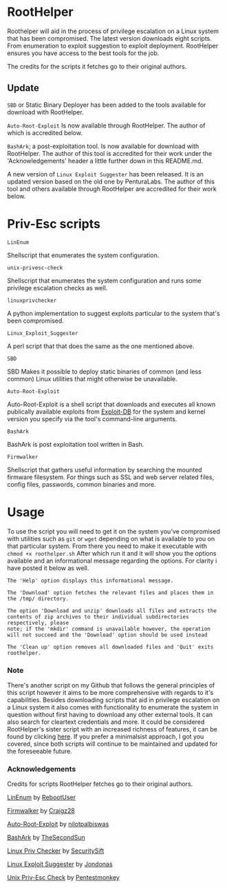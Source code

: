 # RootHelper
Roothelper will aid in the process of privilege escalation on a Linux system that has been compromised. The latest version downloads eight scripts. From enumeration to exploit suggestion to exploit deployment. RootHelper ensures you have access to the best tools for the job.

The credits for the scripts it fetches go to their original authors.

## Update

`SBD` or Static Binary Deployer has been added to the tools available for download with RootHelper.

`Auto-Root-Exploit` Is now available through RootHelper. The author of which is accredited below.

`BashArk`; a post-exploitation tool. Is now available for download with RootHelper. The author of this tool is accredited for their work under the 'Acknowledgements' header a little further down in this README.md.

A new version of `Linux Exploit Suggester` has been released. It is an updated version based on the old one by PenturaLabs. The author of this tool and others available through RootHelper are accredited for their work below.



# Priv-Esc scripts

```
LinEnum
```
Shellscript that enumerates the system configuration.
```
unix-privesc-check 
```
Shellscript that enumerates the system configuration and runs some privilege escalation checks as well.

```
linuxprivchecker
```
A python implementation to suggest exploits particular to the system that's been compromised.

```
Linux_Exploit_Suggester
```
A perl script that that does the same as the one mentioned above.

```
SBD
```
SBD Makes it possible to deploy static binaries of common (and less common) Linux utilities that might otherwise be unavailable.

```
Auto-Root-Exploit
```
Auto-Root-Exploit is a shell script that downloads and executes all known publically available exploits from [Exploit-DB](https://www.exploit-db.com/) for the system and kernel version you specify via the tool's command-line arguments.

```
BashArk
```
BashArk is post exploitation tool written in Bash.

```
Firmwalker
```
Shellscript that gathers useful information by searching the mounted firmware filesystem. For things such as SSL and web server related files, config files, passwords, common binaries and more. 


# Usage

To use the script you will need to get it on the system you've compromised with utilities such as `git` or `wget` depending on what is available to you on that particular system. From there you need to make it executable with `chmod +x roothelper.sh` After which run it and it will show you the options available and an informational message regarding the options. For clarity i have posted it below as well.

```
The 'Help' option displays this informational message.

The 'Download' option fetches the relevant files and places them in the /tmp/ directory.

The option 'Download and unzip' downloads all files and extracts the contents of zip archives to their individual subdirectories respectively, please
note; if the 'mkdir' command is unavailable however, the operation will not succeed and the 'Download' option should be used instead

The 'Clean up' option removes all downloaded files and 'Quit' exits roothelper.
```
### Note

There's another script on my Github that follows the general principles of this script however it aims to be more comprehensive with regards to it's capabilities. Besides downloading scripts that aid in privilege escalation on a Linux system it also comes with functionality to enumerate the system in question without first having to download any other external tools. It can also search for cleartext credentials and more. It could be considered RootHelper's sister script with an increased richness of features, it can be found by clicking [here](https://github.com/NullArray/Bash-Kit-Multitool). If you prefer a minimalsist approach, I got you covered, since both scripts will continue to be maintained and updated for the foreseeable future.


### Acknowledgements

Credits for scripts RootHelper fetches go to their original authors.

[LinEnum](https://github.com/rebootuser/LinEnum) by [RebootUser](https://github.com/rebootuser)

[Firmwalker](https://github.com/craigz28/firmwalker) by [Craigz28](https://github.com/craigz28)

[Auto-Root-Exploit](https://github.com/nilotpalbiswas/Auto-Root-Exploit) by [nilotpalbiswas](https://github.com/nilotpalbiswas)

[BashArk](https://github.com/TheSecondSun/Bashark) by [TheSecondSun](https://github.com/TheSecondSun)

[Linux Priv Checker](http://www.securitysift.com/download/linuxprivchecker.py) by [SecuritySift](http://www.securitysift.com)

[Linux Exploit Suggester](https://github.com/jondonas/linux-exploit-suggester-2) by [Jondonas](https://github.com/jondonas)

[Unix Priv-Esc Check](https://github.com/pentestmonkey/unix-privesc-check) by [Pentestmonkey](https://github.com/pentestmonkey)



